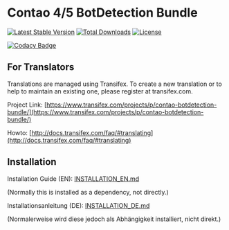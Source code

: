 # Contao 4/5 BotDetection Bundle
[![Latest Stable Version](https://poser.pugx.org/bugbuster/contao-botdetection-bundle/v/stable.svg)](https://packagist.org/packages/bugbuster/contao-botdetection-bundle) [![Total Downloads](https://poser.pugx.org/bugbuster/contao-botdetection-bundle/downloads.svg)](https://packagist.org/packages/bugbuster/contao-botdetection-bundle) [![License](https://poser.pugx.org/bugbuster/contao-botdetection-bundle/license.svg)](https://packagist.org/packages/bugbuster/contao-botdetection-bundle)

[![Codacy Badge](https://app.codacy.com/project/badge/Grade/90b6ab9017ee44dd818a36164419c3ce)](https://www.codacy.com/manual/BugBuster1701/contao-botdetection-bundle/dashboard?utm_source=github.com&amp;utm_medium=referral&amp;utm_content=BugBuster1701/contao-botdetection-bundle&amp;utm_campaign=Badge_Grade)


## For Translators
Translations are managed using Transifex. To create a new translation or to help to maintain an existing one, please register at transifex.com.

Project Link: [https://www.transifex.com/projects/p/contao-botdetection-bundle/](https://www.transifex.com/projects/p/contao-botdetection-bundle/)

Howto: [http://docs.transifex.com/faq/#translating](http://docs.transifex.com/faq/#translating)


## Installation

Installation Guide (EN): [INSTALLATION_EN.md](INSTALLATION_EN.md) 

(Normally this is installed as a dependency, not directly.)

Installationsanleitung (DE): [INSTALLATION_DE.md](INSTALLATION_DE.md)

(Normalerweise wird diese jedoch als Abhängigkeit installiert, nicht direkt.)
